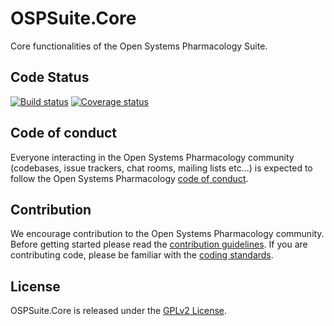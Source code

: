 # OSPSuite.Core

Core functionalities of the Open Systems Pharmacology Suite.

## Code Status
[![Build status](https://img.shields.io/github/actions/workflow/status/Open-Systems-Pharmacology/OSPSuite.Core/build-and-publish.yml?logo=nuget&label=Build%20status)](https://github.com/Open-Systems-Pharmacology/OSPSuite.Core/actions/workflows/build-and-publish.yml)
[![Coverage status](https://codecov.io/gh/Open-Systems-Pharmacology/OSPSuite.Core/branch/develop/graph/badge.svg)](https://codecov.io/gh/Open-Systems-Pharmacology/OSPSuite.Core)

## Code of conduct
Everyone interacting in the Open Systems Pharmacology community (codebases, issue trackers, chat rooms, mailing lists etc...) is expected to follow the Open Systems Pharmacology [code of conduct](https://github.com/Open-Systems-Pharmacology/Suite/blob/master/CODE_OF_CONDUCT.md).

## Contribution
We encourage contribution to the Open Systems Pharmacology community. Before getting started please read the [contribution guidelines](https://github.com/Open-Systems-Pharmacology/Suite/blob/master/CONTRIBUTING.md). If you are contributing code, please be familiar with the [coding standards](https://github.com/Open-Systems-Pharmacology/Suite/blob/master/CODING_STANDARDS.md).

## License
OSPSuite.Core is released under the [GPLv2 License](LICENSE).
